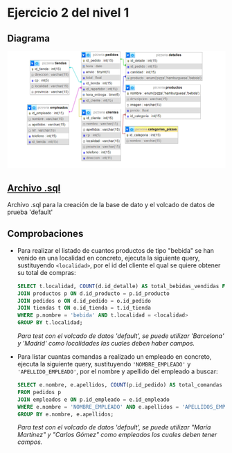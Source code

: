 # Ejercicio 2 del nivel 1
## Diagrama
![Diagrama bdd ej1-2 sql It Academy](./ej1-2sql.png)

## [Archivo .sql](./pizzeria.sql)
Archivo .sql para la creación de la base de dato y el volcado de datos de prueba 'default'


## Comprobaciones

- Para realizar el listado de cuantos productos de tipo "bebida" se han venido en una localidad en concreto, ejecuta la siguiente query, sustituyendo `<localidad>`, por el id del cliente el qual se quiere obtener su total de compras:

    ```sql
    SELECT t.localidad, COUNT(d.id_detalle) AS total_bebidas_vendidas FROM detalles d 
    JOIN productos p ON d.id_producto = p.id_producto 
    JOIN pedidos o ON d.id_pedido = o.id_pedido 
    JOIN tiendas t ON o.id_tienda = t.id_tienda 
    WHERE p.nombre = 'bebida' AND t.localidad = <localidad> 
    GROUP BY t.localidad;
    ```

    _Para test con el volcado de datos 'default', se puede utilizar 'Barcelona' y 'Madrid' como localidades las cuales deben haber campos._

- Para listar cuantas comandas a realizado un empleado en concreto, ejecuta la siguiente query, sustituyendo `'NOMBRE_EMPLEADO'` y `'APELLIDO_EMPLEADO'`, por el nombre y apellido del empleado a buscar:


    ```sql
    SELECT e.nombre, e.apellidos, COUNT(p.id_pedido) AS total_comandas
    FROM pedidos p
    JOIN empleados e ON p.id_empleado = e.id_empleado
    WHERE e.nombre = 'NOMBRE_EMPLEADO' AND e.apellidos = 'APELLIDOS_EMPLEADO'
    GROUP BY e.nombre, e.apellidos;
    ```

    _Para test con el volcado de datos 'default', se puede utilizar "María Martínez" y "Carlos Gómez" como empleados los cuales deben tener campos._